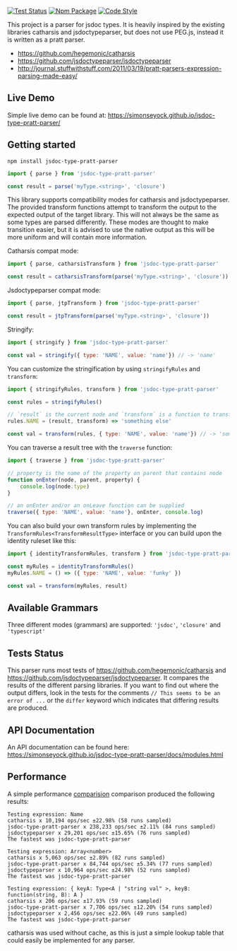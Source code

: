 [![Test Status](https://github.com/simonseyock/jsdoc-type-pratt-parser/actions/workflows/node.js.yml/badge.svg?branch=main)](https://github.com/simonseyock/jsdoc-type-pratt-parser/actions?query=branch%3Amain)
[![Npm Package](https://badgen.net/npm/v/jsdoc-type-pratt-parser)](https://www.npmjs.com/package/jsdoc-type-pratt-parser)
[![Code Style](https://badgen.net/badge/code%20style/ts-standard/blue?icon=typescript)](https://github.com/standard/ts-standard)

This project is a parser for jsdoc types. It is heavily inspired by the existing libraries catharsis and
 jsdoctypeparser, but does not use PEG.js, instead it is written as a pratt parser. 
* https://github.com/hegemonic/catharsis
* https://github.com/jsdoctypeparser/jsdoctypeparser
* http://journal.stuffwithstuff.com/2011/03/19/pratt-parsers-expression-parsing-made-easy/

Live Demo
---------

Simple live demo can be found at: https://simonseyock.github.io/jsdoc-type-pratt-parser/

Getting started
---------------

```
npm install jsdoc-type-pratt-parser
```


```js
import { parse } from 'jsdoc-type-pratt-parser'

const result = parse('myType.<string>', 'closure')
```

This library supports compatibility modes for catharsis and jsdoctypeparser. The provided transform functions attempt to
 transform the output to the expected output of the target library. This will not always be the same as some types are
 parsed differently. These modes are thought to make transition easier, but it is advised to use the native output as
 this will be more uniform and will contain more information.
 
Catharsis compat mode:

```js
import { parse, catharsisTransform } from 'jsdoc-type-pratt-parser'

const result = catharsisTransform(parse('myType.<string>', 'closure'))
```

Jsdoctypeparser compat mode:

```js
import { parse, jtpTransform } from 'jsdoc-type-pratt-parser'

const result = jtpTransform(parse('myType.<string>', 'closure'))
```

Stringify:

```js
import { stringify } from 'jsdoc-type-pratt-parser'

const val = stringify({ type: 'NAME', value: 'name'}) // -> 'name'
```

You can customize the stringification by using `stringifyRules` and `transform`:

```js
import { stringifyRules, transform } from 'jsdoc-type-pratt-parser'

const rules = stringifyRules()

// `result` is the current node and `transform` is a function to transform child nodes.
rules.NAME = (result, transform) => 'something else'

const val = transform(rules, { type: 'NAME', value: 'name'}) // -> 'something else'
```

You can traverse a result tree with the `traverse` function:

```js
import { traverse } from 'jsdoc-type-pratt-parser'

// property is the name of the property on parent that contains node
function onEnter(node, parent, property) {
    console.log(node.type)
}

// an onEnter and/or an onLeave function can be supplied
traverse({ type: 'NAME', value: 'name'}, onEnter, console.log)
```

You can also build your own transform rules by implementing the `TransformRules<TransformResultType>` interface or you
can build upon the identity ruleset like this:

```js
import { identityTransformRules, transform } from 'jsdoc-type-pratt-parser'

const myRules = identityTransformRules()
myRules.NAME = () => ({ type: 'NAME', value: 'funky' })

const val = transform(myRules, result)
```

Available Grammars
------------------

Three different modes (grammars) are supported: `'jsdoc'`, `'closure'` and `'typescript'`

Tests Status
------------

This parser runs most tests of https://github.com/hegemonic/catharsis and
 https://github.com/jsdoctypeparser/jsdoctypeparser. It compares the results of the different parsing libraries. If you
 want to find out where the output differs, look in the tests for the comments `// This seems to be an error of ...` or
 the `differ` keyword which indicates that differing results are produced.

API Documentation
-----------------
An API documentation can be found here: https://simonseyock.github.io/jsdoc-type-pratt-parser/docs/modules.html

Performance
-----------

A simple performance [comparision](benchmark/benchmark.js) comparison produced the following results:
```
Testing expression: Name
catharsis x 10,194 ops/sec ±22.98% (58 runs sampled)
jsdoc-type-pratt-parser x 238,233 ops/sec ±2.11% (84 runs sampled)
jsdoctypeparser x 29,201 ops/sec ±15.65% (76 runs sampled)
The fastest was jsdoc-type-pratt-parser

Testing expression: Array<number>
catharsis x 5,063 ops/sec ±2.89% (82 runs sampled)
jsdoc-type-pratt-parser x 84,744 ops/sec ±5.34% (77 runs sampled)
jsdoctypeparser x 10,964 ops/sec ±24.98% (52 runs sampled)
The fastest was jsdoc-type-pratt-parser

Testing expression: { keyA: Type<A | "string val" >, keyB: function(string, B): A }
catharsis x 206 ops/sec ±17.93% (59 runs sampled)
jsdoc-type-pratt-parser x 7,706 ops/sec ±12.20% (54 runs sampled)
jsdoctypeparser x 2,456 ops/sec ±22.06% (49 runs sampled)
The fastest was jsdoc-type-pratt-parser

```

catharsis was used without cache, as this is just a simple lookup table that could easily be implemented for any parser.
 
